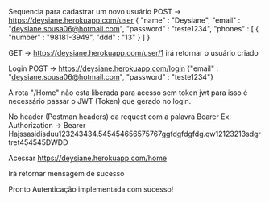 Sequencia para
cadastrar um novo usuário
POST -> https://deysiane.herokuapp.com/user
{ "name" : "Deysiane", "email" : "deysiane.sousa06@hotmail.com", "password" : "teste1234", "phones" : [ { "number" : "98181-3949", "ddd" : "13" } ] }

GET -> https://deysiane.herokuapp.com/user/1
irá retornar o usuário criado

Login
POST -> https://deysiane.herokuapp.com/login
{"email" : "deysiane.sousa06@hotmail.com", "password" : "teste1234"}

A rota "/Home" não esta liberada para acesso sem token jwt para isso é necessário passar o JWT (Token) que gerado no login.

No header (Postman headers) da request com a palavra Bearer
Ex: Authorization -> Bearer Hajssasidisduu123243434.545454656575767ggfdgfdgfdg.qw12123213sdgrtret454545DWDD

Acessar
https://deysiane.herokuapp.com/home

Irá retornar mensagem de sucesso

Pronto Autenticação implementada com sucesso!
